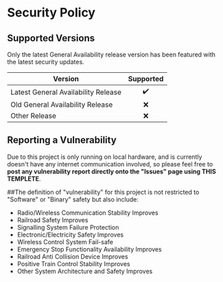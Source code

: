 # Security Policy

## Supported Versions

Only the latest General Availability release version has been featured with the latest security updates.

| Version                             | Supported          |
| ----------------------------------- | :----------------: |
| Latest General Availability Release | :heavy_check_mark: |
| Old General Availability Release    | :x:                |
| Other Release                       | :x:                |

## Reporting a Vulnerability

Due to this project is only running on local hardware, and is currently doesn't have any internet communication involved, so please feel free to **post any vulnerability report directly onto the "Issues" page using THIS TEMPLETE**.

##The  definition of "vulnerability" for this project is not restricted to "Software" or "Binary" safety but also include:

* Radio/Wireless Communication Stability Improves  
* Railroad Safety Improves  
* Signalling System Failure Protection  
* Electronic/Electricity Safety Improves  
* Wireless Control System Fail-safe  
* Emergency Stop Functionality Availability Improves  
* Railroad Anti Collision Device Improves  
* Positive Train Control Stability Improves  
* Other System Architecture and Safety Improves  
